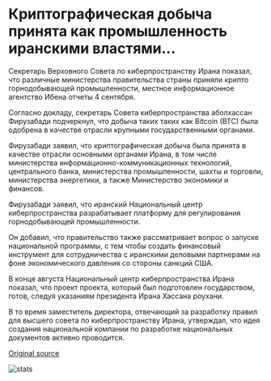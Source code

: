 # Криптографическая добыча принята как промышленность иранскими властями...

Секретарь Верховного Совета по киберпространству Ирана показал, что различные министерства правительства страны приняли крипто горнодобывающей промышленности, местное информационное агентство Ибена отчеты 4 сентября.

Согласно докладу, секретарь Совета киберпространства аболхассан Фирузабади подчеркнул, что добыча таких таких как Bitcoin (BTC) была одобрена в качестве отрасли крупными государственными органами.

Фирузабади заявил, что криптографическая добыча была принята в качестве отрасли основными органами Ирана, в том числе министерства информационно-коммуникационных технологий, центрального банка, министерства промышленности, шахты и торговли, министерства энергетики, а также Министерство экономики и финансов.

Фирузабади заявил, что иранский Национальный центр киберпространства разрабатывает платформу для регулирования горнодобывающей промышленности.

Он добавил, что правительство также рассматривает вопрос о запуске национальной программы, с тем чтобы создать финансовый инструмент для сотрудничества с иранскими деловыми партнерами на фоне экономического давления со стороны санкций США.

В конце августа Национальный центр киберпространства Ирана показал, что проект проекта, который был подготовлен государством, готов, следуя указаниям президента Ирана Хассана роухани.

В то время заместитель директора, отвечающий за разработку правил для высшего совета по киберпространству Ирана, утверждал, что идея создания национальной компании по разработке национальных документов активно проводится.

[Original source](https://cointelegraph.com/news/crypto-mining-accepted-as-an-industry-by-iranian-authorities)

![stats](https://c.statcounter.com/11760860/0/a89fa40b/1/ "stats")